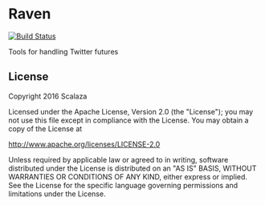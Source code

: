 # Raven

[![Build Status](https://travis-ci.org/Scalaza/raven.svg?branch=master)](https://travis-ci.org/Scalaza/raven)


Tools for handling Twitter futures

## License

Copyright 2016 Scalaza

Licensed under the Apache License, Version 2.0 (the "License"); you may not use this file except in compliance with the License. You may obtain a copy of the License at

http://www.apache.org/licenses/LICENSE-2.0

Unless required by applicable law or agreed to in writing, software distributed under the License is distributed on an "AS IS" BASIS, WITHOUT WARRANTIES OR CONDITIONS OF ANY KIND, either express or implied. See the License for the specific language governing permissions and limitations under the License.